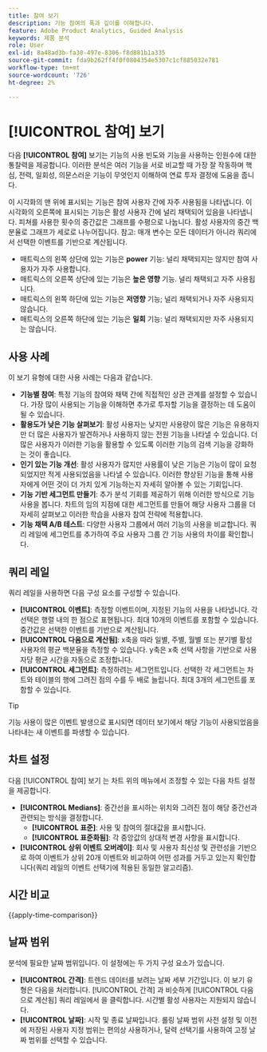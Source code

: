 ```yaml
---
title: 참여 보기
description: 기능 참여의 폭과 깊이를 이해합니다.
feature: Adobe Product Analytics, Guided Analysis
keywords: 제품 분석
role: User
exl-id: 8a48ad3b-fa30-497e-8306-f8d881b1a335
source-git-commit: fda9b262ff4f0f0804354e5307c1cf885032e781
workflow-type: tm+mt
source-wordcount: '726'
ht-degree: 2%

---
```


# [!UICONTROL 참여] 보기

다음 **[!UICONTROL 참여]** 보기는 기능의 사용 빈도와 기능을 사용하는 인원수에 대한 통찰력을 제공합니다. 이러한 분석은 여러 기능을 서로 비교할 때 가장 잘 작동하며 핵심, 전력, 일회성, 의문스러운 기능이 무엇인지 이해하여 연료 투자 결정에 도움을 줍니다.

이 시각화의 맨 위에 표시되는 기능은 참여 사용자 간에 자주 사용됨을 나타냅니다. 이 시각화의 오른쪽에 표시되는 기능은 활성 사용자 간에 널리 채택되어 있음을 나타냅니다. 피쳐를 사용한 횟수의 중간값은 그래프를 수평으로 나눕니다. 활성 사용자의 중간 백분율로 그래프가 세로로 나누어집니다. 참고: 매개 변수는 모든 데이터가 아니라 쿼리에서 선택한 이벤트를 기반으로 계산됩니다.

* 매트릭스의 왼쪽 상단에 있는 기능은 **power** 기능: 널리 채택되지는 않지만 참여 사용자가 자주 사용합니다.
* 매트릭스의 오른쪽 상단에 있는 기능은 **높은 영향** 기능. 널리 채택되고 자주 사용됩니다.
* 매트릭스의 왼쪽 하단에 있는 기능은 **저영향** 기능; 널리 채택되거나 자주 사용되지 않습니다.
* 매트릭스의 오른쪽 하단에 있는 기능은 **일회** 기능: 널리 채택되지만 자주 사용되지는 않습니다.

## 사용 사례

이 보기 유형에 대한 사용 사례는 다음과 같습니다.

* **기능별 참여**: 특정 기능의 참여와 채택 간에 직접적인 상관 관계를 설정할 수 있습니다. 가장 많이 사용되는 기능을 이해하면 추가로 투자할 기능을 결정하는 데 도움이 될 수 있습니다.
* **활용도가 낮은 기능 살펴보기**: 활성 사용자는 낮지만 사용량이 많은 기능은 유용하지만 더 많은 사용자가 발견하거나 사용하지 않는 전원 기능을 나타낼 수 있습니다. 더 많은 사용자가 이러한 기능을 활용할 수 있도록 이러한 기능의 검색 기능을 강화하는 것이 좋습니다.
* **인기 있는 기능 개선**: 활성 사용자가 많지만 사용률이 낮은 기능은 기능이 많이 요청되었지만 적게 사용되었음을 나타낼 수 있습니다. 이러한 향상된 기능을 통해 사용자에게 어떤 것이 더 가치 있게 기능하는지 자세히 알아볼 수 있는 기회입니다.
* **기능 기반 세그먼트 만들기**: 추가 분석 기회를 제공하기 위해 이러한 방식으로 기능 사용을 봅니다. 차트의 임의 지점에 대한 세그먼트를 만들어 해당 사용자 그룹을 더 자세히 살펴보고 이러한 학습을 사용자 참여 전략에 적용합니다.
* **기능 채택 A/B 테스트**: 다양한 사용자 그룹에서 여러 기능의 사용을 비교합니다. 쿼리 레일에 세그먼트를 추가하여 주요 사용자 그룹 간 기능 사용의 차이를 확인합니다.

## 쿼리 레일

쿼리 레일을 사용하면 다음 구성 요소를 구성할 수 있습니다.

* **[!UICONTROL 이벤트]**: 측정할 이벤트이며, 지정된 기능의 사용을 나타냅니다. 각 선택은 행렬 내의 한 점으로 표현됩니다. 최대 10개의 이벤트를 포함할 수 있습니다. 중간값은 선택한 이벤트를 기반으로 계산됩니다.
* **[!UICONTROL 다음으로 계산됨]**: x축을 따라 일별, 주별, 월별 또는 분기별 활성 사용자의 평균 백분율을 측정할 수 있습니다. y축은 x축 선택 사항을 기반으로 사용자당 평균 시간을 자동으로 조정합니다.
* **[!UICONTROL 세그먼트]**: 측정하려는 세그먼트입니다. 선택한 각 세그먼트는 차트와 테이블의 행에 그려진 점의 수를 두 배로 늘립니다. 최대 3개의 세그먼트를 포함할 수 있습니다.

>[!TIP]
>
>기능 사용이 많은 이벤트 발생으로 표시되면 데이터 보기에서 해당 기능이 사용되었음을 나타내는 새 이벤트를 파생할 수 있습니다.

## 차트 설정

다음 [!UICONTROL 참여] 보기 는 차트 위의 메뉴에서 조정할 수 있는 다음 차트 설정을 제공합니다.

* **[!UICONTROL Medians]**: 중간선을 표시하는 위치와 그려진 점이 해당 중간선과 관련되는 방식을 결정합니다.
   * **[!UICONTROL 표준]**: 사용 및 참여의 절대값을 표시합니다.
   * **[!UICONTROL 표준화됨]**: 각 중앙값의 상대적 변경 사항을 표시합니다.
* **[!UICONTROL 상위 이벤트 오버레이]**: 회사 및 사용자 최신성 및 관련성을 기반으로 하여 이벤트가 상위 20개 이벤트와 비교하여 어떤 성과를 거두고 있는지 확인합니다(쿼리 레일의 이벤트 선택기에 적용된 동일한 알고리즘).

## 시간 비교

{{apply-time-comparison}}

## 날짜 범위

분석에 필요한 날짜 범위입니다. 이 설정에는 두 가지 구성 요소가 있습니다.

* **[!UICONTROL 간격]**: 트렌드 데이터를 보려는 날짜 세부 기간입니다. 이 보기 유형은 다음을 처리합니다. [!UICONTROL 간격] 과 비슷하게 [!UICONTROL 다음으로 계산됨] 쿼리 레일에서 을 클릭합니다. 시간별 활성 사용자는 지원되지 않습니다.
* **[!UICONTROL 날짜]**: 시작 및 종료 날짜입니다. 롤링 날짜 범위 사전 설정 및 이전에 저장된 사용자 지정 범위는 편의상 사용하거나, 달력 선택기를 사용하여 고정 날짜 범위를 선택할 수 있습니다.
